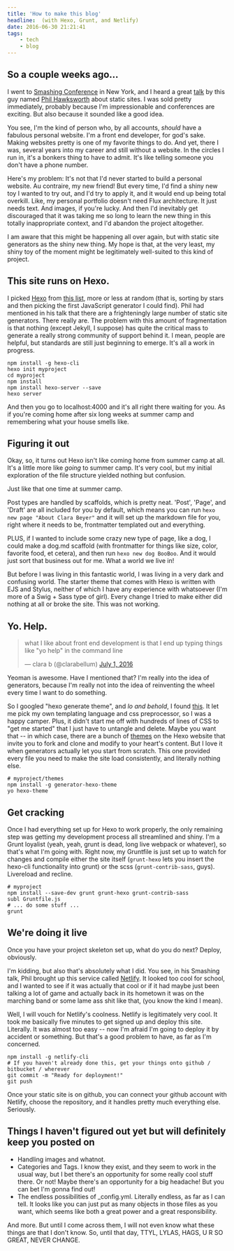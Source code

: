 ```yaml
---
title: 'How to make this blog'
headline:  (with Hexo, Grunt, and Netlify)
date: 2016-06-30 21:21:41
tags: 
	- tech 
	- blog
---
```


## So a couple weeks ago... 

I went to [Smashing Conference][smashconf] in New York, and I heard a great [talk] by this guy named [Phil Hawksworth][phil] about static sites. I was sold pretty immediately, probably because I'm impressionable and conferences are exciting. But also because it sounded like a good idea.

You see, I'm the kind of person who, by all accounts, *should* have a fabulous personal website. I'm a front end developer, for god's sake. Making websites pretty is one of my favorite things to do. And yet, there I was, several years into my career and still without a website.  In the circles I run in, it's a bonkers thing to have to admit. It's like telling someone you don't have a phone number.

Here's my problem: It's not that I'd never started to build a personal website. Au contraire, my new friend! But every time, I'd find a shiny new toy I wanted to try out, and I'd try to apply it, and it would end up being total overkill. Like, my personal portfolio doesn't need Flux architecture. It just needs text. And images, if you're lucky. And then I'd inevitably get discouraged that it was taking me so long to learn the new thing in this totally inappropriate context, and I'd abandon the project altogether. 

I am aware that this might be happening all over again, but with static site generators as the shiny new thing. My hope is that, at the very least, my shiny toy of the moment might be legitimately well-suited to this kind of project.

## This site runs on Hexo. 

I picked [Hexo] from [this list][ssg], more or less at random (that is, sorting by stars and then picking the first JavaScript generator I could find). Phil had mentioned in his talk that there are a frighteningly large number of static site generators. There really are. The problem with this amount of fragmentation is that nothing (except Jekyll, I suppose) has quite the critical mass to generate a really strong community of support behind it. I mean, people are helpful, but standards are still just beginning to emerge. It's all a work in progress.

```
npm install -g hexo-cli
hexo init myproject
cd myproject
npm install
npm install hexo-server --save
hexo server
```

And then you go to localhost:4000 and it's all right there waiting for you. As if you're coming home after six long weeks at summer camp and remembering what your house smells like. 

## Figuring it out

Okay, so, it turns out Hexo isn't like coming home from summer camp at all. It's a little more like *going* to summer camp. It's very cool, but my initial exploration of the file structure yielded nothing but confusion.

Just like that one time at summer camp.

Post types are handled by scaffolds, which is pretty neat. 'Post', 'Page', and 'Draft' are all included for you by default, which means you can run `hexo new page "About Clara Beyer"` and it will set up the markdown file for you, right where it needs to be, frontmatter templated out and everything. 

PLUS, if I wanted to include some crazy new type of page, like a dog, I could make a dog.md scaffold (with frontmatter for things like size, color, favorite food, et cetera), and then run `hexo new dog BooBoo`. And it would just sort that business out for me. What a world we live in! 

But before I was living in this fantastic world, I was living in a very dark and confusing world. The starter theme that comes with Hexo is written with EJS and Stylus, neither of which I have any experience with whatsoever (I'm more of a Swig + Sass type of girl). Every change I tried to make either did nothing at all or broke the site. This was not working.

## Yo. Help.

<blockquote class="twitter-tweet" data-lang="en"><p lang="en" dir="ltr">what I like about front end development is that I end up typing things like &quot;yo help&quot; in the command line</p>&mdash; clara b (@clarabellum) <a href="https://twitter.com/clarabellum/status/748682455608070144">July 1, 2016</a></blockquote>
<script async src="//platform.twitter.com/widgets.js" charset="utf-8"></script>


Yeoman is awesome. Have I mentioned that? I'm really into the idea of generators, because I'm really not into the idea of reinventing the wheel every time I want to do something. 

So I googled "hexo generate theme", and *lo and behold*, I found [this][generator]. It let me pick my own templating language and css preprocessor, so I was a happy camper. Plus, it didn't start me off with hundreds of lines of CSS to "get me started" that I just have to untangle and delete. Maybe you want that -- in which case, there are a bunch of [themes] on the Hexo website that invite you to fork and clone and modify to your heart's content. But I love it when generators actually let you start from scratch. This one provided every file you need to make the site load consistently, and literally nothing else. 

```
# myproject/themes
npm install -g generator-hexo-theme
yo hexo-theme
```

## Get cracking

Once I had everything set up for Hexo to work properly, the only remaining step was getting my development process all streamlined and shiny. I'm a Grunt loyalist (yeah, yeah, grunt is dead, long live webpack or whatever), so that's what I'm going with. Right now, my Gruntfile is just set up to watch for changes and compile either the site itself (`grunt-hexo` lets you insert the hexo-cli functionality into grunt) or the scss (`grunt-contrib-sass`, guys). Livereload and recline. 

```
# myproject
npm install --save-dev grunt grunt-hexo grunt-contrib-sass
subl Gruntfile.js
# ... do some stuff ...
grunt
```

## We're doing it live

Once you have your project skeleton set up, what do you do next? Deploy, obviously.

I'm kidding, but also that's absolutely what I did. You see, in his Smashing talk, Phil brought up this service called [Netlify]. It looked too cool for school, and I wanted to see if it was actually that cool or if it had maybe just been talking a lot of game and actually back in its hometown it was on the marching band or some lame ass shit like that, (you know the kind I mean). 

Well, I will vouch for Netlify's coolness. Netlify is legitimately very cool. It took me basically five minutes to get signed up and deploy this site. Literally. It was almost too easy -- now I'm afraid I'm going to deploy it by accident or something. But that's a good problem to have, as far as I'm concerned.

```
npm install -g netlify-cli
# If you haven't already done this, get your things onto github / bitbucket / wherever
git commit -m "Ready for deployment!"
git push
```

Once your static site is on github, you can connect your github account with Netlify, choose the repository, and it handles pretty much everything else. Seriously.

## Things I haven't figured out yet but will definitely keep you posted on

* Handling images and whatnot.
* Categories and Tags. I know they exist, and they seem to work in the usual way, but I bet there's an opportunity for some really cool stuff there. Or not! Maybe there's an opportunity for a big headache! But you can bet I'm gonna find out!
* The endless possibilities of _config.yml. Literally endless, as far as I can tell. It looks like you can just put as many objects in those files as you want, which seems like both a great power and a great responsibility. 

And more. But until I come across them, I will not even know what these things are that I don't know. So, until that day, TTYL, LYLAS, HAGS, U R SO GREAT, NEVER CHANGE. 

[talk]: https://www.dropbox.com/s/dxhm92u4wsypfqh/dynamic-static-sites-phil-hawksworth.pdf?dl=0
[phil]:https://twitter.com/philhawksworth
[smashconf]: http://smashingconf.com/ny-2016/
[Hexo]: https://hexo.io/
[ssg]: https://staticsitegenerators.net/
[generator]: https://www.npmjs.com/package/generator-hexo-theme
[themes]: https://hexo.io/themes/
[Netlify]: https://www.netlify.com/
